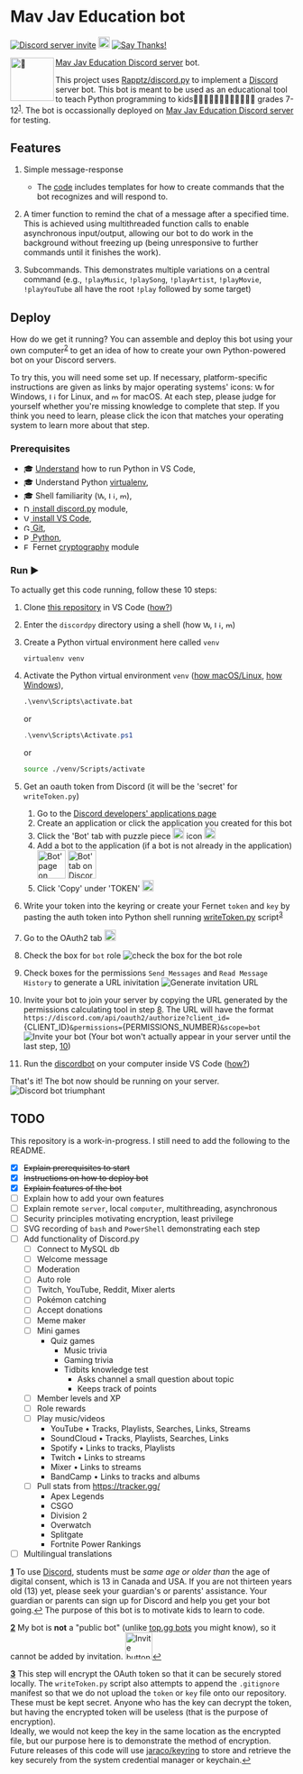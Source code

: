 # Mav Jav Education bot

<a href="https://discord.gg/KzzTBbr" alt="Discord server invite">![Discord server invite](https://discordapp.com/api/guilds/336642139381301249/embed.png)</a>
<a href="https://pypi.python.org/pypi/discord.py"><object data="https://img.shields.io/pypi/v/discord.py.svg" type="image/svg+xml" alt="PyPI version info" height="20vh" align="initial"><img src="https://img.shields.io/pypi/v/discord.py.svg" alt="PyPI version info" height="20vh" align="initial"></object></a>
   [![Say Thanks!](https://img.shields.io/badge/Say%20Thanks-!-1EAEDB.svg)](https://saythanks.io/to/javid@mavaddat.ca)

[Mav Jav Education Discord server](https://discord.gg/KzzTBbr) bot. <img src="robot.png" alt="🤖" height="77vw" align="left">

This project uses [Rapptz/discord.py](https://github.com/Rapptz/discord.py) to implement a [Discord](HTTPS://discord.gg) server bot. This bot is meant to be used as an educational tool to teach Python programming to kids🦸🏼‍♀️🦸🏼‍♂️🦸🏽‍♀️🦸🏽‍♂️ grades 7-12<sup id="a1">[1](#f1)</sup>. The bot is occassionally deployed on [Mav Jav Education Discord server](https://discord.gg/KzzTBbr) for testing.

## Features

1. Simple message-response

   - The [code](discordbot.py) includes templates for how to create commands that the bot recognizes and will respond to.

2. A timer function to remind the chat of a message after a specified time. This is achieved using multithreaded function calls to enable asynchronous input/output, allowing our bot to do work in the background without freezing up (being unresponsive to further commands until it finishes the work).
3. Subcommands. This demonstrates multiple variations on a central command (e.g., `!playMusic`, `!playSong`, `!playArtist`, `!playMovie`, `!playYouTube` all have the root `!play` followed by some target)

## Deploy

How do we get it running? You can assemble and deploy this bot using your own computer<sup id="a2">[2](#f2)</sup> to get an idea of how to create your own Python-powered bot on your Discord servers.

To try this, you will need some set up. If necessary, platform-specific instructions are given as links by major operating systems' icons: <a  alt="Windows 10 Logo"><object data="https://raw.githubusercontent.com/mavaddat-javid-education/images/master/icons/windows10.svg" type="image/svg+xml" alt="Windows 10 Logo" height="12vh" align="initial"><img src="https://raw.githubusercontent.com/mavaddat-javid-education/images/master/icons/windows10.svg" alt="Windows 10 Logo" height="12vh" align="initial"></object></a> for Windows, <a alt="Linux logo" ><object data="https://raw.githubusercontent.com/mavaddat-javid-education/images/master/icons/linux.svg" type="image/svg+xml" alt="Linux logo" height="12vh" align="initial"><img src="https://raw.githubusercontent.com/mavaddat-javid-education/images/master/icons/linux.svg" alt="Linux logo" height="12vh" align="initial"></object></a> for Linux, and <a alt="macOS Logo" ><object data="https://raw.githubusercontent.com/mavaddat-javid-education/images/master/icons/macos.svg" type="image/svg+xml" alt="macOS Logo" height="12vh" align="initial"><img src="https://raw.githubusercontent.com/mavaddat-javid-education/images/master/icons/macos.svg" alt="macOS Logo" height="12vh" align="initial"></object></a> for macOS. At each step, please judge for yourself whether you're missing knowledge to complete that step. If you think you need to learn, please click the icon that matches your operating system to learn more about that step.

### Prerequisites

- 🎓 [Understand](https://code.visualstudio.com/docs/python/python-tutorial) how to run Python in VS Code,
- 🎓 Understand Python [virtualenv](https://realpython.com/python-virtual-environments-a-primer/),
- 🎓 Shell familiarity (<a href="https://www.guru99.com/powershell-tutorial.html"><object data="https://raw.githubusercontent.com/mavaddat-javid-education/images/master/icons/windows10.svg" type="image/svg+xml" alt="Windows 10 Logo" height="12vh" align="initial"><img src="https://raw.githubusercontent.com/mavaddat-javid-education/images/master/icons/windows10.svg" alt="Windows 10 Logo" height="12vh" align="initial"></object></a>, <a href="https://www.bash.academy/"><object data="https://raw.githubusercontent.com/mavaddat-javid-education/images/master/icons/linux.svg" type="image/svg+xml" alt="Linux logo" height="12vh" align="initial"><img src="https://raw.githubusercontent.com/mavaddat-javid-education/images/master/icons/linux.svg" alt="Linux logo" height="12vh" align="initial"></object></a>, <a href="https://tidbits.com/2019/12/08/resources-for-adapting-to-zsh-in-catalina/"><object data="https://raw.githubusercontent.com/mavaddat-javid-education/images/master/icons/macos.svg" type="image/svg+xml" alt="macOS Logo" height="12vh" align="initial"><img src="https://raw.githubusercontent.com/mavaddat-javid-education/images/master/icons/macos.svg" alt="macOS Logo" height="12vh" align="initial"></object></a>),
- [<img src="discordpy.svg" alt="Discord.py Logo" height="12vh" align="initial"/> install discord.py](https://pypi.org/project/discord.py/) module,
- [<img src="https://raw.githubusercontent.com/mavaddat-javid-education/images/master/icons/vscode.svg" alt="VS Code Logo" height="12vh" align="initial"/> install VS Code](https://code.visualstudio.com
),
- [<img src="https://raw.githubusercontent.com/mavaddat-javid-education/images/master/icons/git.svg" alt="Git Logo" height="12vh" align="initial"/> Git](https://marketplace.visualstudio.com/items?itemName=donjayamanne.git-extension-pack),
- [<img src="https://upload.wikimedia.org/wikipedia/commons/c/c3/Python-logo-notext.svg" alt="Python Logo" height="12vh" align="initial"/> Python](https://marketplace.visualstudio.com/items?itemName=ms-python.python),
- <img src="encryption.svg" alt="Encryption icon" height="12vh" align="initial"/> Fernet [cryptography](https://pypi.org/project/cryptography/) module

### Run ▶

To actually get this code running, follow these 10 steps:

1. Clone [this repository](https://github.com/mavaddat-javid-education/discordpy.git) in VS Code ([how?](https://youtu.be/f3DBSH2VoHQ))
2. Enter the `discordpy` directory using a shell (how <a href="https://docs.microsoft.com/en-us/powershell/module/microsoft.powershell.management/set-location?view=powershell-7"><object data="https://raw.githubusercontent.com/mavaddat-javid-education/images/master/icons/windows10.svg" type="image/svg+xml" alt="Windows 10 Logo" height="12vh" align="initial"><img src="https://raw.githubusercontent.com/mavaddat-javid-education/images/master/icons/windows10.svg" alt="Windows 10 Logo" height="12vh" align="initial"></object></a>, <a href="http://linuxcommand.org/lc3_lts0010.php"><object data="https://raw.githubusercontent.com/brandonmaul/brandonmaul.github.io/dc9ec94fac737539b038ed92b739dc23b6e0a3e0/vendor/fontawesome-free/svgs/brands/linux.svg" type="image/svg+xml" alt="Linus logo" height="12vh" align="initial"><img src="https://raw.githubusercontent.com/brandonmaul/brandonmaul.github.io/dc9ec94fac737539b038ed92b739dc23b6e0a3e0/vendor/fontawesome-free/svgs/brands/linux.svg" alt="Linux logo" height="12vh" align="initial"></object></a>, <a href="https://macpaw.com/how-to/use-terminal-on-mac"><object data="https://raw.githubusercontent.com/mavaddat-javid-education/images/master/icons/macos.svg" type="image/svg+xml" alt="macOS Logo" height="12vh" align="initial"><img src="https://raw.githubusercontent.com/mavaddat-javid-education/images/master/icons/macos.svg" alt="macOS Logo" height="12vh" align="initial"></object></a>)
3. Create a Python virtual environment here called `venv`

   ```shell
   virtualenv venv
   ```

4. Activate the Python virtual environment `venv`
   ([how macOS/Linux](https://youtu.be/Kg1Yvry_Ydk), [how Windows](https://youtu.be/APOPm01BVrk)),

   ```cmd
   .\venv\Scripts\activate.bat
   ```

   or

   ```powershell
   .\venv\Scripts\Activate.ps1
   ```

   or

   ```bash
   source ./venv/Scripts/activate
   ```

5. Get an oauth token from Discord (it will be the 'secret' for `writeToken.py`)
   1. Go to the [Discord developers' applications page](https://discord.com/developers/applications/)
   2. Create an application or click the application you created for this bot
   3. Click the 'Bot' tab with puzzle piece <object data="discordPuzzle.svg" type="image/svg+xml" alt="'Bot' tab on Discord developer's application" height="20vh" align="initial"><img src="discordPuzzle.svg" alt="Bot' tab on Discord developer's application" height="20vh" align="initial"></object> icon <object data="botTab.svg" type="image/svg+xml" alt="Bot tab" height="20vh" align="initial"><img src="botTab.svg" alt="Bot tab" height="20vh" align="initial"></object>
   4. Add a bot to the application (if a bot is not already in the application) <object data="botPage.svg" type="image/svg+xml" alt="Add 'Bot' prompt on Discord developer's application" height="50vh" align="initial"><img src="botPage.svg" alt="Bot' page on Discord developer's application" height="50vh" align="initial"></object> <object data="addBot.svg" type="image/svg+xml" alt="Add 'Bot' prompt on Discord developer's application" height="50vh" align="initial"><img src="addBot.svg" alt="Bot' tab on Discord developer's application" height="50vh" align="initial"></object>
   5. Click 'Copy' under 'TOKEN' <object data="copyToken.svg" type="image/svg+xml" alt="Copy the token" height="20vh" align="initial"><img src="copyToken.svg" alt="Copy the token" height="20vh" align="initial"></object>
6. Write your token into the keyring or create your Fernet `token` and `key` by pasting the auth token into Python shell running [writeToken.py](writeToken.py) script<sup id="a3">[3](#f3)</sup>
7. Go to the OAuth2 tab <object data="oauthTab.svg" type="image/svg+xml" alt="OAuth2 tab" height="20vh" align="initial"><img src="oauthTab.svg" alt="OAuth2 tab" height="20vh" align="initial"></object>
8. Check the box for `bot` role ![check the box for the bot role](botRole.svg)
9. Check boxes for the permissions `Send Messages` and `Read Message History` to generate a URL inivitation ![Generate invitation URL](urlInvite.svg)
10. Invite your bot to join your server by copying the URL generated by the permissions calculating tool in step [8](#8). The URL will have the format `https://discord.com/api/oauth2/authorize?client_id=`{CLIENT_ID}`&permissions=`{PERMISSIONS_NUMBER}`&scope=bot` ![Invite your bot](DiscordDeveloperPortal.gif) (Your bot won't actually appear in your server until the last step, [10](#10))
11. Run the [discordbot](discordbot.py) on your computer inside VS Code ([how?](https://code.visualstudio.com/docs/editor/debugging))

That's it! The bot now should be running on your server.
![Discord bot triumphant](https://repository-images.githubusercontent.com/249074169/5fd08080-98f9-11ea-84da-b012160872c7)

## TODO

This repository is a work-in-progress. I still need to add the following to the README.

- [x] ~~Explain prerequisites to start~~
- [x] ~~Instructions on how to deploy bot~~
- [x] ~~Explain features of the bot~~
- [ ] Explain how to add your own features
- [ ] Explain remote `server`, local `computer`, multithreading, asynchronous
- [ ] Security principles motivating encryption, least privilege
- [ ] SVG recording of `bash` and `PowerShell` demonstrating each step
- [ ] Add functionality of Discord.py
  - [ ] Connect to MySQL db
  - [ ] Welcome message
  - [ ] Moderation
  - [ ] Auto role
  - [ ] Twitch, YouTube, Reddit, Mixer alerts
  - [ ] Pokémon catching
  - [ ] Accept donations
  - [ ] Meme maker
  - [ ] Mini games
    - Quiz games
      - Music trivia
      - Gaming trivia
      - Tidbits knowledge test
        - Asks channel a small question about topic
        - Keeps track of points
  - [ ] Member levels and XP
  - [ ] Role rewards
  - [ ] Play music/videos
    - YouTube • Tracks, Playlists, Searches, Links, Streams
    - SoundCloud • Tracks, Playlists, Searches, Links
    - Spotify • Links to tracks, Playlists
    - Twitch • Links to streams
    - Mixer • Links to streams
    - BandCamp • Links to tracks and albums
  - [ ] Pull stats from https://tracker.gg/
    - Apex Legends
    - CSGO
    - Division 2
    - Overwatch
    - Splitgate
    - Fortnite Power Rankings
- [ ] Multilingual translations

[<b id="f1">1</b>](#a1) To use [Discord](https://en.wikipedia.org/wiki/Discord), students must be *same age or older than* the age of digital consent, which is 13 in Canada and USA. If you are not thirteen years old (13) yet, please seek your guardian's or parents' assistance. Your guardian or parents can sign up for Discord and help you get your bot going.[↩](#a1)
The purpose of this bot is to motivate kids to learn to code.

[<b id="f2">2</b>](#a2) My bot is **not** a "public bot" (unlike [top.gg bots](https://top.gg) you might know), so it cannot be added by invitation. <object data="invite.svg" type="image/svg+xml" alt="Normal invitation" height="48vh" align="initial"><img src="invite.svg" alt="Invite button crossed out" caption="There is no invite button to quickly add this bot to your server" height="48vh" align="initial"></object>[↩](#a2)

[<b id="f3">3</b>](#a3) This step will encrypt the OAuth token so that it can be securely stored locally. The `writeToken.py` script also attempts to append the `.gitignore` manifest so that we do not upload the `token` or `key` file onto our repository. These must be kept secret. Anyone who has the key can decrypt the token, but having the encrypted token will be useless (that is the purpose of encryption). <br/> Ideally, we would not keep the key in the same location as the encrypted file, but our purpose here is to demonstrate the method of encryption. Future releases of this code will use [jaraco/keyring](https://github.com/jaraco/keyring) to store and retrieve the key securely from the system credential manager or keychain.[↩](#a3)
